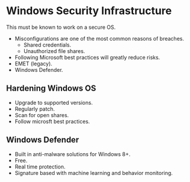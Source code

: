 # Windows Security Infrastructure

This must be known to work on a secure OS.

* Misconfigurations are one of the most common reasons of breaches.
  * Shared credentials.
  * Unauthorized file shares.
* Following Microsoft best practices will greatly reduce risks.
* EMET (legacy).
* Windows Defender.

## Hardening Windows OS

* Upgrade to supported versions.
* Regularly patch.
* Scan for open shares.
* Follow microsft best practices.

## Windows Defender

* Built in anti-malware solutions for Windows 8+.
* Free.
* Real time protection.
* Signature based with machine learning and behavior monitoring.
